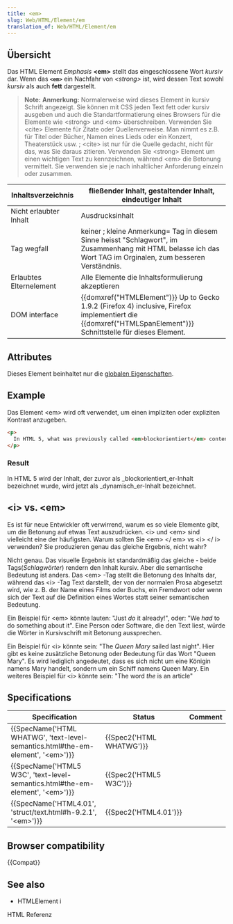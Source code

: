 ```yaml
---
title: <em>
slug: Web/HTML/Element/em
translation_of: Web/HTML/Element/em
---
```

## Übersicht

Das HTML Element _Emphasis_ **\<em>** stellt das eingeschlossene Wort _kursiv_ dar. Wenn das **`<em>`** ein Nachfahr von _\<strong>_ ist, wird dessen Text sowohl _kursiv_ als auch **fett** dargestellt.

> **Note:** **Anmerkung:** Normalerweise wird dieses Element in kursiv Schrift angezeigt. Sie können mit CSS jeden Text fett oder kursiv ausgeben und auch die Standartformatierung eines Browsers für die Elemente wie \<strong> und \<em> überschreiben. Verwenden Sie \<cite> Elemente für Zitate oder Quellenverweise. Man nimmt es z.B. für Titel oder Bücher, Namen eines Lieds oder ein Konzert, Theaterstück usw. ; \<cite> ist nur für die Quelle gedacht, nicht für das, was Sie daraus zitieren. Verwenden Sie \<strong> Element um einen wichtigen Text zu kennzeichnen, während \<em> die Betonung vermittelt. Sie verwenden sie je nach inhaltlicher Anforderung einzeln oder zusammen.

| Inhaltsverzeichnis      | fließender Inhalt, gestaltender Inhalt, eindeutiger Inhalt                                                                                                                         |
| ----------------------- | ---------------------------------------------------------------------------------------------------------------------------------------------------------------------------------- |
| Nicht erlaubter Inhalt  | Ausdrucksinhalt                                                                                                                                                                    |
| Tag wegfall             | keiner ; kleine Anmerkung= Tag in diesem Sinne heisst "Schlagwort", im Zusammenhang mit HTML belasse ich das Wort TAG im Orginalen, zum besseren Verständnis.                      |
| Erlaubtes Elternelement | Alle Elemente die Inhaltsformulierung akzeptieren                                                                                                                                  |
| DOM interface           | {{domxref("HTMLElement")}} Up to Gecko 1.9.2 (Firefox 4) inclusive, Firefox implementiert die {{domxref("HTMLSpanElement")}} Schnittstelle für dieses Element. |

## Attributes

Dieses Element beinhaltet nur die [globalen Eigenschaften](/de/docs/Web/HTML/Global_attributes).

## Example

Das Element \<em> wird oft verwendet, um einen impliziten oder expliziten Kontrast anzugeben.

```html
<p>
  In HTML 5, what was previously called <em>blockorientiert</em> content is now called <em>dynamisch</em> content.
</p>
```

### Result

In HTML 5 wird der Inhalt, der zuvor als \_blockorientiert_er-Inhalt bezeichnet wurde, wird jetzt als \_dynamisch_er-Inhalt bezeichnet.

## \<i> vs. \<em>

Es ist für neue Entwickler oft verwirrend, warum es so viele Elemente gibt, um die Betonung auf etwas Text auszudrücken. \<i> und \<em> sind vielleicht eine der häufigsten. Warum sollten Sie \<em> \</ em> vs \<i> \</ i> verwenden? Sie produzieren genau das gleiche Ergebnis, nicht wahr?

Nicht genau. Das visuelle Ergebnis ist standardmäßig das gleiche - beide Tags(_Schlagwörter_) rendern den Inhalt kursiv. Aber die semantische Bedeutung ist anders. Das \<em> -Tag stellt die Betonung des Inhalts dar, während das \<i> -Tag Text darstellt, der von der normalen Prosa abgesetzt wird, wie z. B. der Name eines Films oder Buchs, ein Fremdwort oder wenn sich der Text auf die Definition eines Wortes statt seiner semantischen Bedeutung.

Ein Beispiel für \<em> könnte lauten: "Just _do_ it already!", oder: "We _had_ to do something about it". Eine Person oder Software, die den Text liest, würde die Wörter in Kursivschrift mit Betonung aussprechen.

Ein Beispiel für \<i> könnte sein: "The _Queen Mary_ sailed last night". Hier gibt es keine zusätzliche Betonung oder Bedeutung für das Wort "Queen Mary". Es wird lediglich angedeutet, dass es sich nicht um eine Königin namens Mary handelt, sondern um ein Schiff namens Queen Mary. Ein weiteres Beispiel für \<i> könnte sein: "The word _the_ is an article"

## Specifications

| Specification                                                                                                    | Status                           | Comment |
| ---------------------------------------------------------------------------------------------------------------- | -------------------------------- | ------- |
| {{SpecName('HTML WHATWG', 'text-level-semantics.html#the-em-element', '&lt;em&gt;')}} | {{Spec2('HTML WHATWG')}} |         |
| {{SpecName('HTML5 W3C', 'text-level-semantics.html#the-em-element', '&lt;em&gt;')}} | {{Spec2('HTML5 W3C')}}     |         |
| {{SpecName('HTML4.01', 'struct/text.html#h-9.2.1', '&lt;em&gt;')}}                         | {{Spec2('HTML4.01')}}     |         |

## Browser compatibility

{{Compat}}

## See also

- HTMLElement i

HTML Referenz
